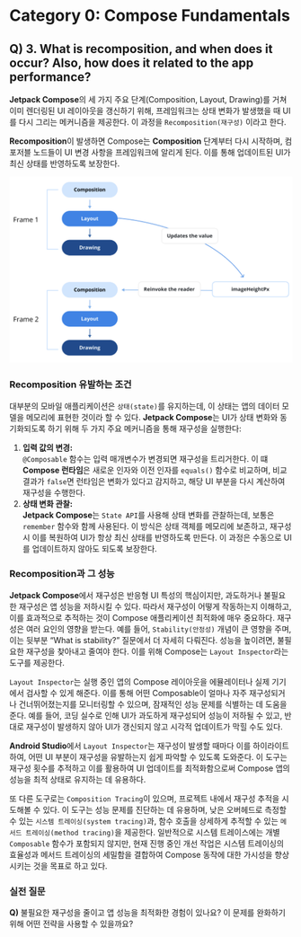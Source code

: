 # Category 0: Compose Fundamentals

## Q) 3. What is recomposition, and when does it occur? Also, how does it related to the app performance?

**Jetpack Compose**의 세 가지 주요 단계(Composition, Layout, Drawing)를 거쳐 이미 렌더링된 UI 레이아웃을 갱신하기 위해,
프레임워크는 상태 변화가 발생했을 때 UI를 다시 그리는 메커니즘을 제공한다. 이 과정을 `Recomposition(재구성)` 이라고 한다.

**Recomposition**이 발생하면 Compose는 **Composition** 단계부터 다시 시작하며, 컴포저블 노드들이 UI 변경 사항을 프레임워크에 알리게 된다.
이를 통해 업데이트된 UI가 최신 상태를 반영하도록 보장한다.

<img src="assets/figure_9_recomposition.png" width="800" alt="figure9">

### Recomposition 유발하는 조건

대부분의 모바일 애플리케이션은 `상태(state)`를 유지하는데, 이 상태는 앱의 데이터 모델을 메모리에 표현한 것이라 할 수 있다.
**Jetpack Compose**는 UI가 상태 변화와 동기화되도록 하기 위해 두 가지 주요 메커니즘을 통해 재구성을 실행한다:

1. **입력 값의 변경:**  
`@Composable` 함수는 입력 매개변수가 변경되면 재구성을 트리거한다.
이 떄 **Compose 런타임**은 새로운 인자와 이전 인자를 `equals()` 함수로 비교하며,
비교 결과가 `false`면 런타임은 변화가 있다고 감지하고, 해당 UI 부분을 다시 계산하여 재구성을 수행한다. 
2. **상태 변화 관찰:**  
**Jetpack Compose**는 `State API`를 사용해 상태 변화를 관찰하는데, 보통은 `remember` 함수와 함께 사용된다.
이 방식은 상태 객체를 메모리에 보존하고, 재구성 시 이를 복원하여 UI가 항상 최신 상태를 반영하도록 만든다.
이 과정은 수동으로 UI를 업데이트하지 않아도 되도록 보장한다.

### Recomposition과 그 성능

**Jetpack Compose**에서 재구성은 반응형 UI 특성의 핵심이지만, 과도하거나 불필요한 재구성은 앱 성능을 저하시킬 수 있다.
따라서 재구성이 어떻게 작동하는지 이해하고, 이를 효과적으로 추적하는 것이 Compose 애플리케이션 최적화에 매우 중요하다.
재구성은 여러 요인의 영향을 받는다. 예를 들어, `Stability(안정성)` 개념이 큰 영향을 주며, 이는 뒷부분 “What is stability?” 질문에서 더 자세히 다뤄진다.
성능을 높이려면, 불필요한 재구성을 찾아내고 줄여야 한다. 이를 위해 Compose는 `Layout Inspector`라는 도구를 제공한다.

`Layout Inspector`는 실행 중인 앱의 Compose 레이아웃을 에뮬레이터나 실제 기기에서 검사할 수 있게 해준다.
이를 통해 어떤 Composable이 얼마나 자주 재구성되거나 건너뛰어졌는지를 모니터링할 수 있으며, 잠재적인 성능 문제를 식별하는 데 도움을 준다.
예를 들어, 코딩 실수로 인해 UI가 과도하게 재구성되어 성능이 저하될 수 있고, 반대로 재구성이 발생하지 않아 UI가 갱신되지 않고 시각적 업데이트가 막힐 수도 있다.

**Android Studio**에서 `Layout Inspector`는 재구성이 발생할 때마다 이를 하이라이트하여, 어떤 UI 부분이 재구성을 유발하는지 쉽게 파악할 수 있도록 도와준다.
이 도구는 재구성 횟수를 추적하고 이를 활용하여 UI 업데이트를 최적화함으로써 Compose 앱의 성능을 최적 상태로 유지하는 데 유용하다.

또 다른 도구로는 `Composition Tracing`이 있으며, 프로젝트 내에서 재구성 추적을 시도해볼 수 있다.
이 도구는 성능 문제를 진단하는 데 유용하며, 낮은 오버헤드로 측정할 수 있는 `시스템 트레이싱(system tracing)`과, 함수 호출을 상세하게 추적할 수 있는 `메서드 트레이싱(method tracing)`을 제공한다.
일반적으로 시스템 트레이스에는 개별 `Composable` 함수가 포함되지 않지만, 현재 진행 중인 개선 작업은 시스템 트레이싱의 효율성과 메서드 트레이싱의 세밀함을 결합하여 Compose 동작에 대한 가시성을 향상시키는 것을 목표로 하고 있다.

### 실전 질문
**Q)** 불필요한 재구성을 줄이고 앱 성능을 최적화한 경험이 있나요? 이 문제를 완화하기 위해 어떤 전략을 사용할 수 있을까요?
